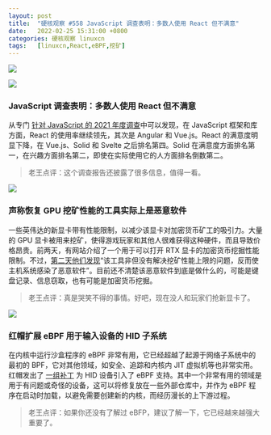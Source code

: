 ```yaml
---
layout: post
title:	"硬核观察 #558 JavaScript 调查表明：多数人使用 React 但不满意"
date:	2022-02-25 15:31:00 +0800 
categories:	硬核观察 linuxcn 
tags:	[linuxcn,React,eBPF,挖矿]
---
```



![](/Asserts/Images//attachment/album/202202/25/153023ak88zcsmmoscs4k4.jpg)


![](/Asserts/Images//attachment/album/202202/25/153036r6tkbokt9dvh96g6.jpg)


### JavaScript 调查表明：多数人使用 React 但不满意


从专门 [针对 JavaScript 的 2021 年度调查](https://2021.stateofjs.com/en-US/demographics/)中可以发现，在 JavaScript 框架和库方面，React 的使用率继续领先，其次是 Angular 和 Vue.js。React 的满意度明显下降，在 Vue.js、Solid 和 Svelte 之后排名第四。Solid 在满意度方面排名第一，在兴趣方面排名第二，即使在实际使用它的人方面排名倒数第二。



> 
> 老王点评：这个调查报告还披露了很多信息，值得一看。
> 
> 
> 


![](/Asserts/Images//attachment/album/202202/25/153047tkdtr6rmfy6fzkgd.jpg)


### 声称恢复 GPU 挖矿性能的工具实际上是恶意软件


一些英伟达的新显卡带有性能限制，以减少该显卡对加密货币矿工的吸引力。大量的 GPU 显卡被用来挖矿，使得游戏玩家和其他人很难获得这种硬件，而且导致价格昂贵。前两天，有网站介绍了一个用于可以打开 RTX 显卡的加密货币挖掘性能限制。不过，[第二天他们发现](https://www.tomshardware.com/news/nvidia-rtx-lhr-unlocker-malware)“该工具非但没有解决挖矿性能上限的问题，反而使主机系统感染了恶意软件”。目前还不清楚该恶意软件到底是做什么的，可能是键盘记录、信息窃取，也有可能是加密货币挖掘。



> 
> 老王点评：真是哭笑不得的事情。好吧，现在没人和玩家们抢新显卡了。
> 
> 
> 


![](/Asserts/Images//attachment/album/202202/25/153122x4oobdco3g4g3wia.jpg)


### 红帽扩展 eBPF 用于输入设备的 HID 子系统


在内核中运行沙盒程序的 eBPF 非常有用，它已经超越了起源于网络子系统中的最初的 BPF，它对其他领域，如安全、追踪和内核内 JIT 虚拟机等也非常实用。红帽发出了 [一组补丁](https://www.phoronix.com/scan.php?page=news_item&px=Linux-eBPF-For-HID) 为 HID 设备引入了 eBPF 支持。其中一个非常有用的领域是用于有问题或奇怪的设备，这可以将修复放在一些外部仓库中，并作为 eBPF 程序在启动时加载，以避免需要创建新的内核，而经历漫长的上下游过程。



> 
> 老王点评：如果你还没有了解过 eBFP，建议了解一下，它已经越来越强大重要了。
> 
> 
>
